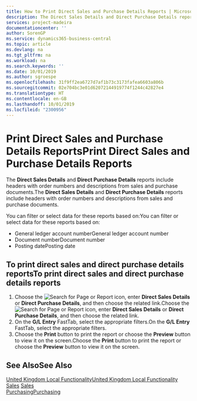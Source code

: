 ```yaml
---
title: How to Print Direct Sales and Purchase Details Reports | Microsoft Docs
description: The Direct Sales Details and Direct Purchase Details reports include headers with order numbers and descriptions from sales and purchase documents.
services: project-madeira
documentationcenter: ''
author: SorenGP
ms.service: dynamics365-business-central
ms.topic: article
ms.devlang: na
ms.tgt_pltfrm: na
ms.workload: na
ms.search.keywords: ''
ms.date: 10/01/2019
ms.author: sgroespe
ms.openlocfilehash: 31f9ff2ea6727d7af1b73c3173fafea6603a806b
ms.sourcegitcommit: 02e704bc3e01d62072144919774f1244c42827e4
ms.translationtype: HT
ms.contentlocale: en-GB
ms.lasthandoff: 10/01/2019
ms.locfileid: "2300956"
---
```

# <a name="print-direct-sales-and-purchase-details-reports"></a><span data-ttu-id="f572f-103">Print Direct Sales and Purchase Details Reports</span><span class="sxs-lookup"><span data-stu-id="f572f-103">Print Direct Sales and Purchase Details Reports</span></span>
<span data-ttu-id="f572f-104">The **Direct Sales Details** and **Direct Purchase Details** reports include headers with order numbers and descriptions from sales and purchase documents.</span><span class="sxs-lookup"><span data-stu-id="f572f-104">The **Direct Sales Details** and **Direct Purchase Details** reports include headers with order numbers and descriptions from sales and purchase documents.</span></span>  

 <span data-ttu-id="f572f-105">You can filter or select data for these reports based on:</span><span class="sxs-lookup"><span data-stu-id="f572f-105">You can filter or select data for these reports based on:</span></span>  

-   <span data-ttu-id="f572f-106">General ledger account number</span><span class="sxs-lookup"><span data-stu-id="f572f-106">General ledger account number</span></span>  
-   <span data-ttu-id="f572f-107">Document number</span><span class="sxs-lookup"><span data-stu-id="f572f-107">Document number</span></span>  
-   <span data-ttu-id="f572f-108">Posting date</span><span class="sxs-lookup"><span data-stu-id="f572f-108">Posting date</span></span>  

## <a name="to-print-direct-sales-and-direct-purchase-details-reports"></a><span data-ttu-id="f572f-109">To print direct sales and direct purchase details reports</span><span class="sxs-lookup"><span data-stu-id="f572f-109">To print direct sales and direct purchase details reports</span></span>  

1.  <span data-ttu-id="f572f-110">Choose the ![Search for Page or Report](../../media/ui-search/search_small.png "Search for Page or Report icon") icon, enter **Direct Sales Details** or **Direct Purchase Details**, and then choose the related link.</span><span class="sxs-lookup"><span data-stu-id="f572f-110">Choose the ![Search for Page or Report](../../media/ui-search/search_small.png "Search for Page or Report icon") icon, enter **Direct Sales Details** or **Direct Purchase Details**, and then choose the related link.</span></span>  
2.  <span data-ttu-id="f572f-111">On the **G/L Entry** FastTab, select the appropriate filters.</span><span class="sxs-lookup"><span data-stu-id="f572f-111">On the **G/L Entry** FastTab, select the appropriate filters.</span></span>  
3.  <span data-ttu-id="f572f-112">Choose the **Print** button to print the report or choose the **Preview** button to view it on the screen.</span><span class="sxs-lookup"><span data-stu-id="f572f-112">Choose the **Print** button to print the report or choose the **Preview** button to view it on the screen.</span></span>  

## <a name="see-also"></a><span data-ttu-id="f572f-113">See Also</span><span class="sxs-lookup"><span data-stu-id="f572f-113">See Also</span></span>  
 [<span data-ttu-id="f572f-114">United Kingdom Local Functionality</span><span class="sxs-lookup"><span data-stu-id="f572f-114">United Kingdom Local Functionality</span></span>](united-kingdom-local-functionality.md)  
<span data-ttu-id="f572f-115">[Sales](../../sales-manage-sales.md) </span><span class="sxs-lookup"><span data-stu-id="f572f-115">[Sales](../../sales-manage-sales.md) </span></span>  
[<span data-ttu-id="f572f-116">Purchasing</span><span class="sxs-lookup"><span data-stu-id="f572f-116">Purchasing</span></span>](../../purchasing-manage-purchasing.md)   
